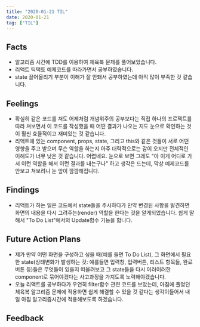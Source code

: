 ```yaml
---
title: "2020-01-21 TIL"
date: 2020-01-21
tag: ["TIL"]
---
```


## Facts

- 알고리즘 시간에 TDD를 이용하여 체육복 문제를 풀어보았습니다.
- 리액트 틱택토 예제코드를 따라가면서 공부하였습니다.
- state 끌어올리기 부분이 이해가 잘 안돼서 공부하였는데 아직 많이 부족한 것 같습니다.

## Feelings

- 확실히 같은 코드를 쳐도 어제처럼 개념위주의 공부보다는 직접 하나의 프로젝트를 따라 쳐보면서 이 코드를 작성했을 때 어떤 결과가 나오는 지도 눈으로 확인하는 것이 훨씬 효율적이고 재미있는 것 같습니다.
- 리액트에 있는 component, props, state, 그리고 this와 같은 것들이 서로 어떤 영향을 주고 받으며 무슨 역할을 하는지 아주 대략적으로는 감이 오지만 전체적인 이해도가 너무 낮은 것 같습니다. 어렵네요. 눈으로 보면 그래도 "아 이게 어디로 가서 이런 역할을 해서 이런 결과를 내는구나" 하고 생각은 드는데, 막상 예제코드를 안보고 쳐보려니 눈 앞이 깜깜해집니다.

## Findings

- 리액트가 하는 일은 코드에서 state들을 주시하다가 만약 변경된 사항을 발견하면 화면의 내용을 다시 그려주는(render) 역할을 한다는 것을 알게되었습니다. 쉽게 말해서 "To Do List"에서의 Update함수 기능을 합니다.

## Future Action Plans

- 제가 만약 어떤 화면을 구성하고 싶을 때(예를 들면 To Do List), 그 화면에서 필요한 state(상태변화가 발생하는 것: 예를들면 입력창, 입력버튼, 리스트 항목들, 완료버튼 등)들은 무엇들이 있을지 떠올려보고 그 state들을 다시 이러이러한 component로 묶어야겠다는 사고과정을 가지도록 노력해야겠습니다.
- 오늘 리액트를 공부하다가 우연히 filter함수 관련 코드를 보았는데, 아침에 풀었던 체육복 알고리즘 문제에 적용하면 쉽게 해결할 수 있을 것 같다는 생각이들어서 내일 아침 알고리즘시간에 적용해보도록 하겠습니다.

## Feedback
